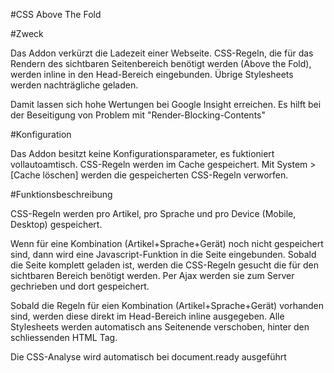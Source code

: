 #CSS Above The Fold

#Zweck

Das Addon verkürzt die Ladezeit einer Webseite. CSS-Regeln, die für 
das Rendern des sichtbaren Seitenbereich benötigt werden 
(Above the Fold), werden inline in den Head-Bereich eingebunden. 
Übrige Stylesheets werden nachträgliche geladen.

Damit lassen sich hohe Wertungen bei Google Insight erreichen. 
Es hilft bei der Beseitigung von Problem mit "Render-Blocking-Contents"

#Konfiguration

Das Addon besitzt keine Konfigurationsparameter, es fuktioniert vollautoamtisch.
CSS-Regeln werden im Cache gespeichert. Mit System > [Cache löschen] werden
die gespeicherten CSS-Regeln verworfen.

#Funktionsbeschreibung

CSS-Regeln werden pro Artikel, pro Sprache und pro Device (Mobile, Desktop)
gespeichert.

Wenn für eine Kombination (Artikel+Sprache+Gerät) noch nicht gespeichert sind,
dann wird eine Javascript-Funktion in die Seite eingebunden. Sobald die Seite
komplett geladen ist, werden die CSS-Regeln gesucht die für den sichtbaren
Bereich benötigt werden. Per Ajax werden sie zum Server gechrieben und 
dort gespeichert.

Sobald die Regeln für eien Kombination (Artikel+Sprache+Gerät) vorhanden sind,
werden diese direkt im Head-Bereich inline ausgegeben. Alle Stylesheets
werden automatisch ans Seitenende verschoben, hinter den schliessenden HTML Tag.

Die CSS-Analyse wird automatisch bei document.ready ausgeführt
